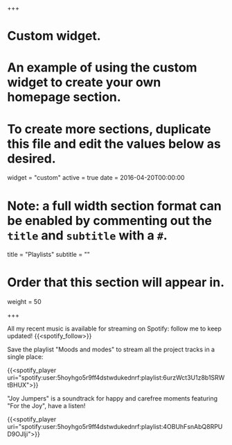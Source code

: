 +++
# Custom widget.
# An example of using the custom widget to create your own homepage section.
# To create more sections, duplicate this file and edit the values below as desired.
widget = "custom"
active = true
date = 2016-04-20T00:00:00

# Note: a full width section format can be enabled by commenting out the `title` and `subtitle` with a `#`.
title = "Playlists"
subtitle = ""

# Order that this section will appear in.
weight = 50

+++

All my recent music is available for streaming on Spotify: follow me to keep updated!
{{<spotify_follow>}}

Save the playlist "Moods and modes" to stream all the project tracks in a single place:

{{<spotify_player uri="spotify:user:5hoyhgo5r9ff4dstwdukednrf:playlist:6urzWct3U1z8b1SRWtBHUX">}}

"Joy Jumpers" is a soundtrack for happy and carefree moments featuring "For the Joy", have a listen!

{{<spotify_player uri="spotify:user:5hoyhgo5r9ff4dstwdukednrf:playlist:4OBUhFsnAbQ8RPUD9OJlji">}}